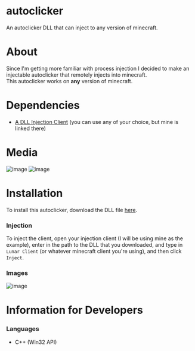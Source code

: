 # autoclicker
An autoclicker DLL that can inject to any version of minecraft.

# About
Since I'm getting more familiar with process injection I decided to make an injectable autoclicker that remotely injects into minecraft.<br />
This autoclicker works on **any** version of minecraft.

# Dependencies
 - [A DLL Injection Client](https://github.com/the-antibody/dll-injector) (you can use any of your choice, but mine is linked there)

# Media
![image](https://user-images.githubusercontent.com/71285258/185497254-bd3923d7-db68-4a05-9f3b-6d80bf231ff4.png)
![image](https://user-images.githubusercontent.com/71285258/185497281-d8076bd5-e544-4f62-b1e0-ed76a3fad979.png)

# Installation
To install this autoclicker, download the DLL file [here](https://github.com/the-antibody/autoclicker/releases/tag/1.0.0).<br />

### Injection
To inject the client, open your injection client (I will be using mine as the example), enter in the path to the DLL that you downloaded, and type in `Lunar Client` (or whatever minecraft client you're using), and then click `Inject`.

### Images
![image](https://user-images.githubusercontent.com/71285258/185554373-566ad7a7-559e-493e-83bf-c821930779a9.png)

# Information for Developers

### Languages
 - C++ (Win32 API)
